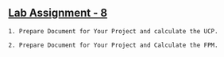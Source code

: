 ## [Lab Assignment - 8](./Assignment_8)

    1. Prepare Document for Your Project and calculate the UCP.
    
    2. Prepare Document for Your Project and Calculate the FPM.